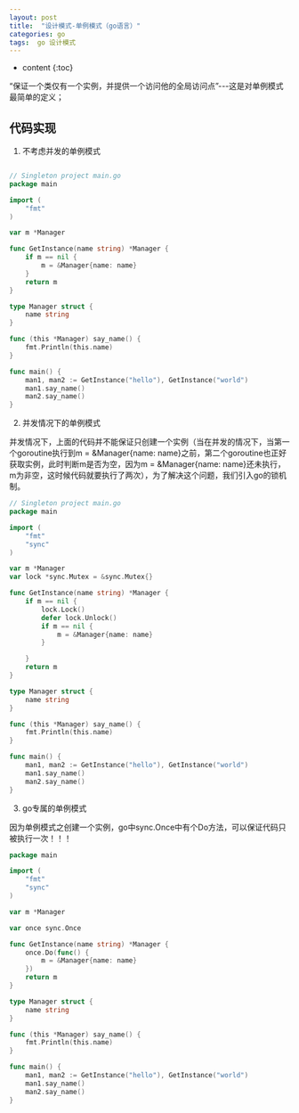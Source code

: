 ```yaml
---
layout: post
title:  "设计模式-单例模式（go语言）"
categories: go
tags:  go 设计模式
---
```


* content
{:toc}

“保证一个类仅有一个实例，并提供一个访问他的全局访问点”---这是对单例模式最简单的定义；

<!--excerpt-->

## 代码实现

 1. 不考虑并发的单例模式

```go

// Singleton project main.go
package main

import (
	"fmt"
)

var m *Manager

func GetInstance(name string) *Manager {
	if m == nil {
		m = &Manager{name: name}
	}
	return m
}

type Manager struct {
	name string
}

func (this *Manager) say_name() {
	fmt.Println(this.name)
}

func main() {
	man1, man2 := GetInstance("hello"), GetInstance("world")
	man1.say_name()
	man2.say_name()
}


```


  2. 并发情况下的单例模式


并发情况下，上面的代码并不能保证只创建一个实例（当在并发的情况下，当第一个goroutine执行到m = &Manager{name: name}之前，第二个goroutine也正好获取实例，此时判断m是否为空，因为m = &Manager{name: name}还未执行，m为非空，这时候代码就要执行了两次），为了解决这个问题，我们引入go的锁机制。

```go
// Singleton project main.go
package main

import (
	"fmt"
	"sync"
)

var m *Manager
var lock *sync.Mutex = &sync.Mutex{}

func GetInstance(name string) *Manager {
	if m == nil {
		lock.Lock()
		defer lock.Unlock()
		if m == nil {
			m = &Manager{name: name}
		}

	}
	return m
}

type Manager struct {
	name string
}

func (this *Manager) say_name() {
	fmt.Println(this.name)
}

func main() {
	man1, man2 := GetInstance("hello"), GetInstance("world")
	man1.say_name()
	man2.say_name()
}


```

3. go专属的单例模式

因为单例模式之创建一个实例，go中sync.Once中有个Do方法，可以保证代码只被执行一次！！！

```go
package main

import (
	"fmt"
	"sync"
)

var m *Manager

var once sync.Once

func GetInstance(name string) *Manager {
	once.Do(func() {
		m = &Manager{name: name}
	})
	return m
}

type Manager struct {
	name string
}

func (this *Manager) say_name() {
	fmt.Println(this.name)
}

func main() {
	man1, man2 := GetInstance("hello"), GetInstance("world")
	man1.say_name()
	man2.say_name()
}
```


